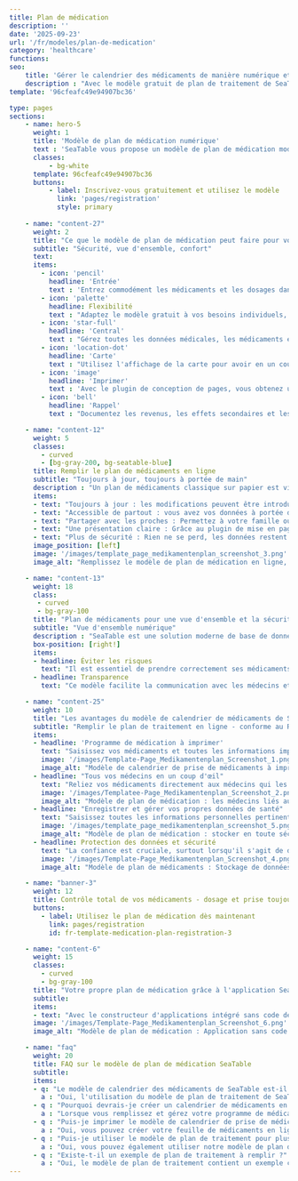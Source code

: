 ```yaml
---
title: Plan de médication
description: ''
date: '2025-09-23'
url: '/fr/modeles/plan-de-medication'
category: 'healthcare'
functions:
seo:
    title: 'Gérer le calendrier des médicaments de manière numérique et sécurisée avec SeaTable'
    description : "Avec le modèle gratuit de plan de traitement de SeaTable, vous avez une vue d'ensemble, vous partagez les données en toute sécurité - y compris la version imprimée."
template: '96cfeafc49e94907bc36'

type: pages
sections:
    - name: hero-5
      weight: 1
      title: 'Modèle de plan de médication numérique'
      text : 'SeaTable vous propose un modèle de plan de médication moderne et gratuit pour la gestion numérique des médicaments, des médecins, des données de santé et des documents. Une structure claire, une sécurité et une transparence totales - conforme au RGPD et gratuit.'
      classes:
          - bg-white
      template: 96cfeafc49e94907bc36
      buttons:
          - label: Inscrivez-vous gratuitement et utilisez le modèle
            link: 'pages/registration'
            style: primary
    
    - name: "content-27"
      weight: 2
      title: "Ce que le modèle de plan de médication peut faire pour vous"
      subtitle: "Sécurité, vue d'ensemble, confort"
      text: 
      items:
        - icon: 'pencil'
          headline: 'Entrée'
          text : 'Entrez commodément les médicaments et les dosages dans le modèle intuitif - les erreurs sont minimisées.'
        - icon: 'palette'
          headline: Flexibilité
          text : "Adaptez le modèle gratuit à vos besoins individuels, à vos traitements et à vos exigences en matière de documentation, à tout moment et sans effort."
        - icon: 'star-full'
          headline: 'Central'
          text : "Gérez toutes les données médicales, les médicaments et les informations de santé de manière centralisée et sécurisée - ayez toujours une vue d'ensemble."
        - icon: 'location-dot'
          headline: 'Carte'
          text : "Utilisez l'affichage de la carte pour avoir en un coup d'œil vos contacts médicaux les plus importants et les heures de consultation - y compris l'emplacement." 
        - icon: 'image'
          headline: 'Imprimer'
          text : 'Avec le plugin de conception de pages, vous obtenez un plan de médication imprimable - idéal pour la pratique, les urgences et les voyages.'
        - icon: 'bell'
          headline: 'Rappel'
          text : "Documentez les revenus, les effets secondaires et les informations importantes - les rappels intégrés offrent plus de sécurité."

    - name: "content-12"
      weight: 5
      classes:
        - curved
        - [bg-gray-200, bg-seatable-blue]
      title: Remplir le plan de médicaments en ligne
      subtitle: "Toujours à jour, toujours à portée de main"
      description : "Un plan de médicaments classique sur papier est vite créé - et vite dépassé. Si vous remplissez votre plan de médicaments en ligne, vous bénéficiez de nombreux avantages qui vous facilitent la vie au quotidien."
      items:
      - text: "Toujours à jour : les modifications peuvent être introduites immédiatement et sont disponibles dès la seconde suivante."
      - text: "Accessible de partout : vous avez vos données à portée de main à tout moment grâce à l'accès en ligne"
      - text: "Partager avec les proches : Permettez à votre famille ou au personnel soignant d'y accéder"
      - text: "Une présentation claire : Grâce au plugin de mise en page, vous pouvez imprimer un Mediplan."
      - text: "Plus de sécurité : Rien ne se perd, les données restent protégées et traçables."
      image_position: [left]
      image: '/images/template_page_medikamentenplan_screenshot_3.png'
      image_alt: "Remplissez le modèle de plan de médication en ligne, emportez-le avec vous, tenez-le à jour et gérez-le en toute sécurité."

    - name: "content-13"
      weight: 18
      class:
       - curved
       - bg-gray-100
      title: "Plan de médicaments pour une vue d'ensemble et la sécurité"
      subtitle: "Vue d'ensemble numérique"
      description : "SeaTable est une solution moderne de base de données sans code avec App Builder et offre toutes les fonctions dont un plan de médication électronique a besoin. Vous pouvez facilement garder une vue d'ensemble et enregistrer les effets secondaires pour en discuter avec votre médecin."
      box-position: [right!]
      items:
      - headline: Éviter les risques
        text: "Il est essentiel de prendre correctement ses médicaments. Les personnes âgées ou les personnes souffrant de plusieurs maladies préexistantes en particulier bénéficient d'un plan qui documente non seulement les préparations, mais aussi les dosages exacts et les heures de prise."
      - headline: Transparence
        text: "Ce modèle facilite la communication avec les médecins et les pharmacies. Le fait que vos données soient structurées et à jour vous permet de gagner du temps et d'éviter les malentendus. Un modèle de plan de médication à jour peut également s'avérer crucial en cas d'urgence."

    - name: "content-25"
      weight: 10
      title: "Les avantages du modèle de calendrier de médicaments de SeaTable"
      subtitle: "Remplir le plan de traitement en ligne - conforme au RGPD."
      items:
      - headline: 'Programme de médication à imprimer'
        text: "Saisissez vos médicaments et toutes les informations importantes directement dans le modèle. Le calendrier des médicaments à remplir de SeaTable est clairement structuré et conçu de manière intuitive. Une version imprimée claire est automatiquement créée à partir des données saisies, que vous pouvez exporter et imprimer si nécessaire."
        image: '/images/Template-Page_Medikamentenplan_Screenshot_1.png'
        image_alt: "Modèle de calendrier de prise de médicaments à imprimer : clair, à remplir, utilisable pour les visites chez le médecin et les urgences."
      - headline: "Tous vos médecins en un coup d'œil"
        text: "Reliez vos médicaments directement aux médecins qui les ont prescrits. Cela vous donne une vue d'ensemble et vous permet de poser des questions spécifiques. Vous pouvez également enregistrer les coordonnées de vos médecins et visualiser leur emplacement à l'aide du plugin de carte."
        image: '/images/Templatee-Page_Medikamentenplan_Screenshot_2.png'
        image_alt: "Modèle de plan de médication : les médecins liés aux médicaments, les coordonnées et les lieux en un coup d'œil."
      - headline: "Enregistrer et gérer vos propres données de santé"
        text: "Saisissez toutes les informations personnelles pertinentes dans un tableau séparé. Enregistrez la taille et le poids pour le calcul de la posologie, les allergies, les maladies antérieures, les documents importants ou les photos de manière centralisée. Vous disposez ainsi toujours de vos données de santé structurées et prêtes à l'emploi."
        image: '/images/template_page_medikamentenplan_screenshot_5.png'
        image_alt: "Modèle de plan de médication : stocker en toute sécurité les données relatives à la santé, aux allergies, à la taille et au poids."
      - headline: Protection des données et sécurité
        text: "La confiance est cruciale, surtout lorsqu'il s'agit de données relatives à la santé. SeaTable attache une grande importance à la protection et à la sécurité des données. Vos données sont stockées exclusivement sur des serveurs en Allemagne et sont soumises aux exigences strictes du RGPD. Vous en gardez le contrôle à tout moment."
        image: '/images/Template-Page_Medikamentenplan_Screenshot_4.png'
        image_alt: "Modèle de plan de médicaments : Stockage de données conforme au RGPD, contrôle d'accès, serveurs allemands."

    - name: "banner-3"
      weight: 12
      title: Contrôle total de vos médicaments - dosage et prise toujours à portée de vue
      buttons:
        - label: Utilisez le plan de médication dès maintenant
          link: pages/registration
          id: fr-template-medication-plan-registration-3

    - name: "content-6"
      weight: 15
      classes:
        - curved
        - bg-gray-100
      title: "Votre propre plan de médication grâce à l'application SeaTable"
      subtitle:
      items:
      - text: "Avec le constructeur d'applications intégré sans code de SeaTable, vous pouvez créer votre propre application de santé personnelle en quelques étapes seulement. Outre les médicaments et les contacts médicaux, vous pouvez également enregistrer les effets secondaires ou des données supplémentaires telles que les valeurs de la tension artérielle afin d'en discuter lors de votre prochain rendez-vous de traitement. La fonction de rappel intégrée offre une sécurité supplémentaire."
      image: '/images/Template-Page_Medikamentenplan_Screenshot_6.png'
      image_alt: "Modèle de plan de médication : Application sans code avec fonction de rappel, contacts avec le médecin, valeurs mesurées, notes."

    - name: "faq"
      weight: 20
      title: FAQ sur le modèle de plan de médication SeaTable
      subtitle:
      items:
      - q: "Le modèle de calendrier des médicaments de SeaTable est-il gratuit ?"
        a : "Oui, l'utilisation du modèle de plan de traitement de SeaTable est gratuite. Vous avez seulement besoin d'un compte SeaTable pour personnaliser gratuitement le modèle de plan de traitement et utiliser toutes les fonctionnalités."
      - q : "Pourquoi devrais-je créer un calendrier de médicaments en ligne ?"
        a : "Lorsque vous remplissez et gérez votre programme de médicaments en ligne, vous avez accès à l'état actuel à tout moment et de n'importe où, et vous pouvez facilement partager des informations avec des médecins ou des thérapeutes. Grâce à notre modèle de plan de traitement, vos médicaments restent sûrs et transparents. Grâce au plugin de mise en page intégré à notre modèle de calendrier de prise de médicaments, vous pouvez également imprimer votre calendrier de prise de médicaments si vous le souhaitez."
      - q : "Puis-je imprimer le modèle de calendrier de prise de médicaments ?"
        a : "Oui, vous pouvez créer votre feuille de médicaments en ligne et utiliser le plugin de mise en page pour générer automatiquement une feuille de médicaments claire à imprimer."
      - q : "Puis-je utiliser le modèle de plan de traitement pour plusieurs personnes ?"
        a : "Oui, vous pouvez également utiliser notre modèle de plan de traitement pour plusieurs personnes. Avec SeaTable, vous pouvez créer gratuitement un plan de traitement pour un maximum de cinq utilisateurs."
      - q : "Existe-t-il un exemple de plan de traitement à remplir ?"
        a : "Oui, le modèle de plan de traitement contient un exemple clair de plan de traitement que vous pouvez utiliser comme guide. Vous pouvez utiliser et personnaliser gratuitement notre modèle de calendrier de prise de médicaments pour l'adapter à vos médicaments personnels."
---
```

